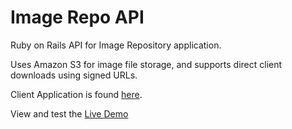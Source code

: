 # Image Repo API

Ruby on Rails API for Image Repository application.

Uses Amazon S3 for image file storage, and supports direct client downloads using signed URLs.

Client Application is found [here](https://github.com/peterdmarshall/image-repo-client).

View and test the [Live Demo](https://imagerepo.petermarshall.dev)
